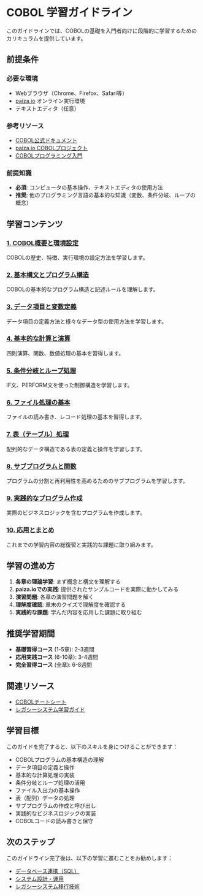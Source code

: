 # COBOL 学習ガイドライン

このガイドラインでは、COBOLの基礎を入門者向けに段階的に学習するためのカリキュラムを提供しています。

## 前提条件

### 必要な環境
- Webブラウザ（Chrome、Firefox、Safari等）
- [paiza.io](https://paiza.io/projects/-jMbtp4-_R4a2CKIh5zVNQ) オンライン実行環境
- テキストエディタ（任意）

### 参考リソース
- [COBOL公式ドキュメント](https://www.ibm.com/docs/en/cobol-zos)
- [paiza.io COBOLプロジェクト](https://paiza.io/projects/-jMbtp4-_R4a2CKIh5zVNQ)
- [COBOLプログラミング入門](https://www.ibm.com/docs/en/cobol-zos/6.3?topic=cobol-introduction)

### 前提知識
- **必須**: コンピュータの基本操作、テキストエディタの使用方法
- **推奨**: 他のプログラミング言語の基本的な知識（変数、条件分岐、ループの概念）

## 学習コンテンツ

### [1. COBOL概要と環境設定](https://fcircle-biz.github.io/tech_docs/guide/systems-environments/cobol/cobol-learning-material-1.html)
COBOLの歴史、特徴、実行環境の設定方法を学習します。

### [2. 基本構文とプログラム構造](https://fcircle-biz.github.io/tech_docs/guide/systems-environments/cobol/cobol-learning-material-2.html)
COBOLの基本的なプログラム構造と記述ルールを理解します。

### [3. データ項目と変数定義](https://fcircle-biz.github.io/tech_docs/guide/systems-environments/cobol/cobol-learning-material-3.html)
データ項目の定義方法と様々なデータ型の使用方法を学習します。

### [4. 基本的な計算と演算](https://fcircle-biz.github.io/tech_docs/guide/systems-environments/cobol/cobol-learning-material-4.html)
四則演算、関数、数値処理の基本を習得します。

### [5. 条件分岐とループ処理](https://fcircle-biz.github.io/tech_docs/guide/systems-environments/cobol/cobol-learning-material-5.html)
IF文、PERFORM文を使った制御構造を学習します。

### [6. ファイル処理の基本](https://fcircle-biz.github.io/tech_docs/guide/systems-environments/cobol/cobol-learning-material-6.html)
ファイルの読み書き、レコード処理の基本を習得します。

### [7. 表（テーブル）処理](https://fcircle-biz.github.io/tech_docs/guide/systems-environments/cobol/cobol-learning-material-7.html)
配列的なデータ構造である表の定義と操作を学習します。

### [8. サブプログラムと関数](https://fcircle-biz.github.io/tech_docs/guide/systems-environments/cobol/cobol-learning-material-8.html)
プログラムの分割と再利用性を高めるためのサブプログラムを学習します。

### [9. 実践的なプログラム作成](https://fcircle-biz.github.io/tech_docs/guide/systems-environments/cobol/cobol-learning-material-9.html)
実際のビジネスロジックを含むプログラムを作成します。

### [10. 応用とまとめ](https://fcircle-biz.github.io/tech_docs/guide/systems-environments/cobol/cobol-learning-material-10.html)
これまでの学習内容の総復習と実践的な課題に取り組みます。

## 学習の進め方

1. **各章の理論学習**: まず概念と構文を理解する
2. **paiza.ioでの実践**: 提供されたサンプルコードを実際に動かしてみる
3. **演習問題**: 各章の演習問題を解く
4. **理解度確認**: 章末のクイズで理解度を確認する
5. **実践的な課題**: 学んだ内容を応用した課題に取り組む

## 推奨学習期間

- **基礎習得コース** (1-5章): 2-3週間
- **応用実践コース** (6-10章): 3-4週間
- **完全習得コース** (全章): 6-8週間

## 関連リソース

- [COBOLチートシート](https://fcircle-biz.github.io/tech_docs/cheatsheet/systems-environments/cobol-cheatsheet.html)
- [レガシーシステム学習ガイド](https://fcircle-biz.github.io/tech_docs/guide/systems-environments/)

## 学習目標

このガイドを完了すると、以下のスキルを身につけることができます：

- COBOLプログラムの基本構造の理解
- データ項目の定義と操作
- 基本的な計算処理の実装
- 条件分岐とループ処理の活用
- ファイル入出力の基本操作
- 表（配列）データの処理
- サブプログラムの作成と呼び出し
- 実践的なビジネスロジックの実装
- COBOLコードの読み書きと保守

## 次のステップ

このガイドライン完了後は、以下の学習に進むことをお勧めします：

- [データベース連携（SQL）](https://fcircle-biz.github.io/tech_docs/guide/database/sql/)
- [システム設計・運用](https://fcircle-biz.github.io/tech_docs/guide/systems-environments/)
- [レガシーシステム移行技術](https://fcircle-biz.github.io/tech_docs/guide/systems-environments/)